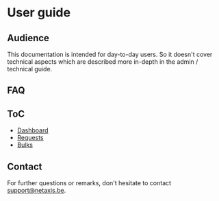 # User guide

## Audience

This documentation is intended for day-to-day users.
So it doesn't cover technical aspects which are described more in-depth in the admin / technical guide.

## FAQ


## ToC

* [Dashboard](./dashboard.html)
* [Requests](./requests.html)
* [Bulks](./bulks.html)

## Contact

For further questions or remarks, don't hesitate to contact support@netaxis.be.